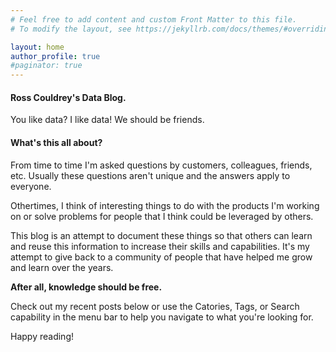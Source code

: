 ```yaml
---
# Feel free to add content and custom Front Matter to this file.
# To modify the layout, see https://jekyllrb.com/docs/themes/#overriding-theme-defaults

layout: home
author_profile: true
#paginator: true
---
```


#### Ross Couldrey's Data Blog.  
You like data?  I like data!  We should be friends.

#### What's this all about?
From time to time I'm asked questions by customers, colleagues, friends, etc.  Usually these questions aren't unique and the answers apply to everyone.

Othertimes, I think of interesting things to do with the products I'm working on or solve problems for people that I think could be leveraged by others.

This blog is an attempt to document these things so that others can learn and reuse this information to increase their skills and capabilities.  It's my attempt to give back to a community of people that have helped me grow and learn over the years. 

**After all, knowledge should be free.**

Check out my recent posts below or use the Catories, Tags, or Search capability in the menu bar to help you navigate to what you're looking for.  

Happy reading!
